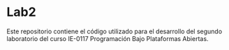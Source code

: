 # Lab2
Este repositorio contiene el código utilizado para el desarrollo del segundo laboratorio del curso IE-0117 Programación Bajo Plataformas Abiertas.
